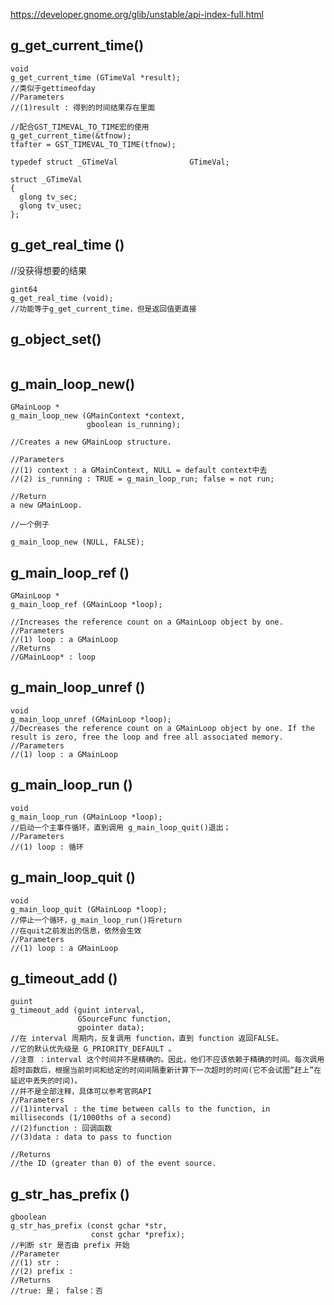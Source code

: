 https://developer.gnome.org/glib/unstable/api-index-full.html

## g_get_current_time()

```
void
g_get_current_time (GTimeVal *result);
//类似于gettimeofday
//Parameters
//(1)result : 得到的时间结果存在里面

//配合GST_TIMEVAL_TO_TIME宏的使用
g_get_current_time(&tfnow);
tfafter = GST_TIMEVAL_TO_TIME(tfnow);
```

```
typedef struct _GTimeVal                GTimeVal;

struct _GTimeVal
{
  glong tv_sec;
  glong tv_usec;
};

```
## g_get_real_time ()
//没获得想要的结果
```
gint64
g_get_real_time (void);
//功能等于g_get_current_time，但是返回值更直接
```

## g_object_set()


```

```


## g_main_loop_new()

```
GMainLoop *
g_main_loop_new (GMainContext *context,
                 gboolean is_running);

//Creates a new GMainLoop structure.

//Parameters
//(1) context : a GMainContext, NULL = default context中去
//(2) is_running : TRUE = g_main_loop_run; false = not run;

//Return
a new GMainLoop.

//一个例子

g_main_loop_new (NULL, FALSE);

```


## g_main_loop_ref ()

```
GMainLoop *
g_main_loop_ref (GMainLoop *loop);

//Increases the reference count on a GMainLoop object by one.
//Parameters
//(1) loop : a GMainLoop
//Returns
//GMainLoop* : loop

```

## g_main_loop_unref ()

```
void
g_main_loop_unref (GMainLoop *loop);
//Decreases the reference count on a GMainLoop object by one. If the result is zero, free the loop and free all associated memory.
//Parameters
//(1) loop : a GMainLoop
```


## g_main_loop_run ()

```
void
g_main_loop_run (GMainLoop *loop);
//启动一个主事件循环，直到调用 g_main_loop_quit()退出；
//Parameters
//(1) loop : 循环

```


## g_main_loop_quit ()

```
void
g_main_loop_quit (GMainLoop *loop);
//停止一个循环，g_main_loop_run()将return
//在quit之前发出的信息，依然会生效
//Parameters
//(1) loop : a GMainLoop
```


## g_timeout_add ()

```
guint
g_timeout_add (guint interval,
               GSourceFunc function,
               gpointer data);
//在 interval 周期内，反复调用 function，直到 function 返回FALSE。
//它的默认优先级是 G_PRIORITY_DEFAULT 。
//注意 ：interval 这个时间并不是精确的。因此，他们不应该依赖于精确的时间。每次调用超时函数后，根据当前时间和给定的时间间隔重新计算下一次超时的时间(它不会试图“赶上”在延迟中丢失的时间)。
//并不是全部注释，具体可以参考官网API
//Parameters
//(1)interval : the time between calls to the function, in milliseconds (1/1000ths of a second)
//(2)function : 回调函数
//(3)data : data to pass to function

//Returns
//the ID (greater than 0) of the event source.

```

## g_str_has_prefix ()

```
gboolean
g_str_has_prefix (const gchar *str,
                  const gchar *prefix);
//判断 str 是否由 prefix 开始
//Parameter
//(1) str :
//(2) prefix :
//Returns
//true: 是； false：否
```
